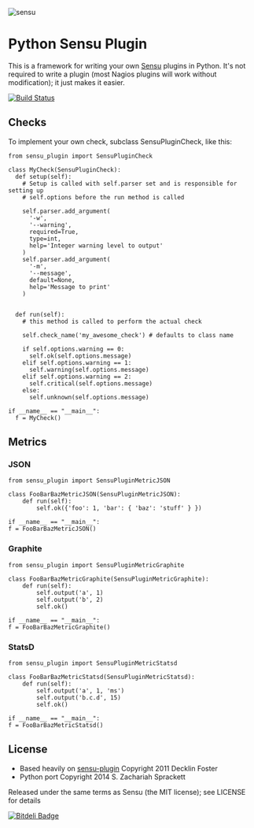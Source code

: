 ![sensu](https://raw.github.com/sensu/sensu/master/sensu-logo.png)

# Python Sensu Plugin

This is a framework for writing your own [Sensu](https://github.com/sensu/sensu) plugins in Python.
It's not required to write a plugin (most Nagios plugins will work
without modification); it just makes it easier.

[![Build Status](https://travis-ci.org/zsprackett/python_sensu_check.png?branch=master)](https://travis-ci.org/zsprackett/python_sensu_check)

## Checks

To implement your own check, subclass SensuPluginCheck, like
this:

    from sensu_plugin import SensuPluginCheck

    class MyCheck(SensuPluginCheck):
      def setup(self):
        # Setup is called with self.parser set and is responsible for setting up
        # self.options before the run method is called

        self.parser.add_argument(
          '-w',
          '--warning',
          required=True,
          type=int,
          help='Integer warning level to output'
        )
        self.parser.add_argument(
          '-m',
          '--message',
          default=None,
          help='Message to print'
        )


      def run(self):
        # this method is called to perform the actual check

        self.check_name('my_awesome_check') # defaults to class name

        if self.options.warning == 0:
          self.ok(self.options.message)
        elif self.options.warning == 1:
          self.warning(self.options.message)
        elif self.options.warning == 2:
          self.critical(self.options.message)
        else:
          self.unknown(self.options.message)

    if __name__ == "__main__":
      f = MyCheck()

## Metrics

### JSON

    from sensu_plugin import SensuPluginMetricJSON

    class FooBarBazMetricJSON(SensuPluginMetricJSON):
        def run(self):
            self.ok({'foo': 1, 'bar': { 'baz': 'stuff' } })

    if __name__ == "__main__":
    f = FooBarBazMetricJSON()

### Graphite

    from sensu_plugin import SensuPluginMetricGraphite

    class FooBarBazMetricGraphite(SensuPluginMetricGraphite):
        def run(self):
            self.output('a', 1)
            self.output('b', 2)
            self.ok()

    if __name__ == "__main__":
    f = FooBarBazMetricGraphite()

### StatsD

    from sensu_plugin import SensuPluginMetricStatsd

    class FooBarBazMetricStatsd(SensuPluginMetricStatsd):
        def run(self):
            self.output('a', 1, 'ms')
            self.output('b.c.d', 15)
            self.ok()

    if __name__ == "__main__":
    f = FooBarBazMetricStatsd()

## License

* Based heavily on [sensu-plugin](https://github.com/sensu/sensu-plugin) Copyright 2011 Decklin Foster
* Python port Copyright 2014 S. Zachariah Sprackett

Released under the same terms as Sensu (the MIT license); see LICENSE
for details

[![Bitdeli Badge](https://d2weczhvl823v0.cloudfront.net/zsprackett/python_sensu_plugin/trend.png)](https://bitdeli.com/free "Bitdeli Badge")
